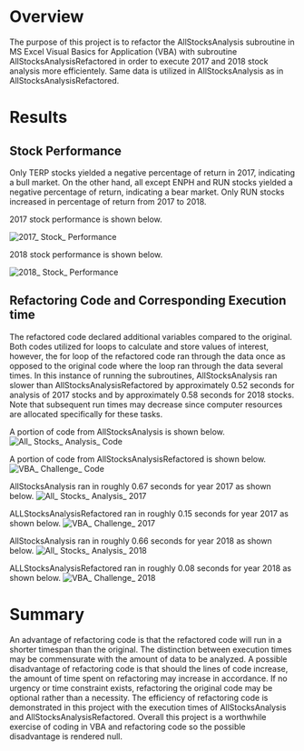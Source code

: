 <!-- Overview of Project: Explain the purpose of this analysis. -->
# Overview
The purpose of this project is to refactor the AllStocksAnalysis subroutine in MS Excel Visual Basics for Application (VBA) with subroutine AllStocksAnalysisRefactored in order to execute 2017 and 2018 stock analysis more efficientely. Same data is utilized in AllStocksAnalysis as in AllStocksAnalysisRefactored.

<!-- Results: Using images and examples of your code, compare the stock performance between 2017 and 2018, as well as the execution times of the original script and the refactored script. -->
# Results
## Stock Performance
Only TERP stocks yielded a negative percentage of return in 2017, indicating a bull market. On the other hand, all except ENPH and RUN stocks yielded a negative percentage of return, indicating a bear market. Only RUN stocks increased in percentage of return from 2017 to 2018.

2017 stock performance is shown below.

![2017_ Stock_ Performance](https://user-images.githubusercontent.com/96349090/150025334-b6332c5a-0f30-4f11-a5bd-b4f9f5534868.png)

2018 stock performance is shown below.

![2018_ Stock_ Performance](https://user-images.githubusercontent.com/96349090/150025387-59f14853-4368-4442-9d46-912208c72651.png)

## Refactoring Code and Corresponding Execution time
The refactored code declared additional variables compared to the original. Both codes utilized for loops to calculate and store values of interest, however, the for loop of the refactored code ran through the data once as opposed to the original code where the loop ran through the data several times. In this instance of running the subroutines, AllStocksAnalysis ran slower than AllStocksAnalysisRefactored by approximately 0.52 seconds for analysis of 2017 stocks and by approximately 0.58 seconds for 2018 stocks. Note that subsequent run times may decrease since computer resources are allocated specifically for these tasks.

A portion of code from AllStocksAnalysis is shown below.
![All_ Stocks_ Analysis_ Code](https://user-images.githubusercontent.com/96349090/150013717-31477603-26b7-4496-9c32-d9ef025d0724.png)

A portion of code from AllStocksAnalysisRefactored is shown below.
![VBA_ Challenge_ Code](https://user-images.githubusercontent.com/96349090/150013743-3aa63526-8307-4826-a3fc-d6c2e0105bf1.png)

AllStocksAnalysis ran in roughly 0.67 seconds for year 2017 as shown below.
![All_ Stocks_ Analysis_ 2017](https://user-images.githubusercontent.com/96349090/150008544-5bd5003e-79fb-4053-b878-d9f0bec884fa.png)

ALLStocksAnalysisRefactored ran in roughly 0.15 seconds for year 2017 as shown below.
![VBA_ Challenge_ 2017](https://user-images.githubusercontent.com/96349090/150008664-deec51c7-99bc-41bf-a661-9a894094a8e8.png)

AllStocksAnalysis ran in roughly 0.66 seconds for year 2018 as shown below.
![All_ Stocks_ Analysis_ 2018](https://user-images.githubusercontent.com/96349090/150008593-9a181f7d-ea7f-4047-a5d4-22a2bb603db9.png)

ALLStocksAnalysisRefactored ran in roughly 0.08 seconds for year 2018 as shown below.
![VBA_ Challenge_ 2018](https://user-images.githubusercontent.com/96349090/150008678-8b77a0b9-9ea4-4da8-8022-313c7eb47791.png)

<!-- Summary: In a summary statement, address the following questions.
What are the advantages or disadvantages of refactoring code?
How do these pros and cons apply to refactoring the original VBA script? -->
# Summary
An advantage of refactoring code is that the refactored code will run in a shorter timespan than the original. The distinction between execution times may be commensurate with the amount of data to be analyzed. A possible disadvantage of refactoring code is that should the lines of code increase, the amount of time spent on refactoring may increase in accordance. If no urgency or time constraint exists, refactoring the original code may be optional rather than a necessity. The efficiency of refactoring code is demonstrated in this project with the execution times of AllStocksAnalysis and AllStocksAnalysisRefactored. Overall this project is a worthwhile exercise of coding in VBA and refactoring code so the possible disadvantage is rendered null.
